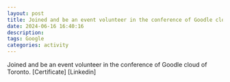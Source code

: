 ```yaml
---
layout: post
title: Joined and be an event volunteer in the conference of Goodle cloud of Toronto
date: 2024-06-16 16:40:16
description: 
tags: Google
categories: activity
---
```


Joined and be an event volunteer in the conference of Goodle cloud of Toronto. [Certificate] [Linkedin]
